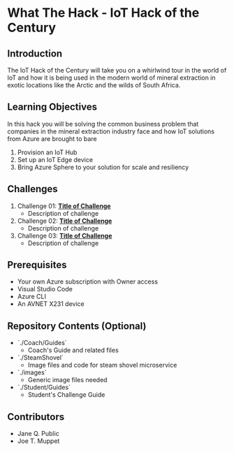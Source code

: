 <!-- REMOVE_ME # What The Hack - ${nameOfChallengeArg} (remove this from your MD files if you are writing them manually, this is for the automation script) REMOVE_ME -->

<!-- REPLACE_ME (replace this section with your text, this section will be removed by the automation script) -->
# What The Hack - IoT Hack of the Century
<!-- REPLACE_ME (replace this section with your text, this section will be removed by the automation script) -->

## Introduction
The IoT Hack of the Century will take you on a whirlwind tour in the world of IoT and how it is being used in the modern world of mineral extraction in exotic locations like the Arctic and the wilds of South Africa.

## Learning Objectives
In this hack you will be solving the common business problem that companies in the mineral extraction industry face and how IoT solutions from Azure are brought to bare

1. Provision an IoT Hub
2. Set up an IoT Edge device
3. Bring Azure Sphere to your solution for scale and resiliency 

## Challenges
<!-- REMOVE_ME ${challengesSection} (remove this from your MD files if you are writing them manually, this is for the automation script) REMOVE_ME -->

<!-- REPLACE_ME (replace this section with your text, this section will be removed by the automation script) -->
1. Challenge 01: **[Title of Challenge](Student/Challenge-01.md)**
	 - Description of challenge
1. Challenge 02: **[Title of Challenge](Student/Challenge-02.md)**
	 - Description of challenge
1. Challenge 03: **[Title of Challenge](Student/Challenge-03.md)**
	 - Description of challenge
<!-- REPLACE_ME (this section will be removed by the automation script) -->

## Prerequisites
- Your own Azure subscription with Owner access
- Visual Studio Code
- Azure CLI
- An AVNET X231 device

## Repository Contents (Optional)
- \`./Coach/Guides\`
  - Coach's Guide and related files
- \`./SteamShovel\`
  - Image files and code for steam shovel microservice
- \`./images\`
  - Generic image files needed
- \`./Student/Guides\`
  - Student's Challenge Guide

## Contributors
- Jane Q. Public
- Joe T. Muppet
